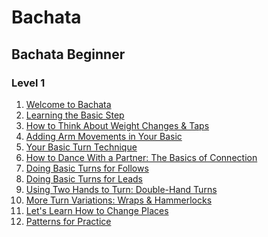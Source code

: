 # **Bachata**

## Bachata Beginner

### Level 1

1. <a href="./beginner-L1/Intro.md">Welcome to Bachata</a>
2. <a href="./beginner-L1/Basic_step.md">Learning the Basic Step</a>
3. <a href="./beginner-L1/Weight_changes_and_tap.md">How to Think About Weight Changes & Taps</a>
4. <a href="./beginner-L1/Arm_movements.md">Adding Arm Movements in Your Basic</a>
5. <a href="./beginner-L1/Basic_turn_technique.md">Your Basic Turn Technique</a>
6. <a href="./beginner-L1/Dance_with_partner.md">How to Dance With a Partner: The Basics of Connection</a>
7. <a href="./beginner-L1/Basic_turns.md">Doing Basic Turns for Follows</a>
8. <a href="./beginner-L1/Basic_turns_leads.md">Doing Basic Turns for Leads</a>
9. <a href="./beginner-L1/Two_hands_turn.md">Using Two Hands to Turn: Double-Hand Turns</a>
10. <a href="./beginner-L1/More_turns.md">More Turn Variations: Wraps & Hammerlocks</a>
11. <a href="./beginner-L1/Change_places.md">Let's Learn How to Change Places</a>
12. <a href="./beginner-L1/Patterns.md">Patterns for Practice</a>

